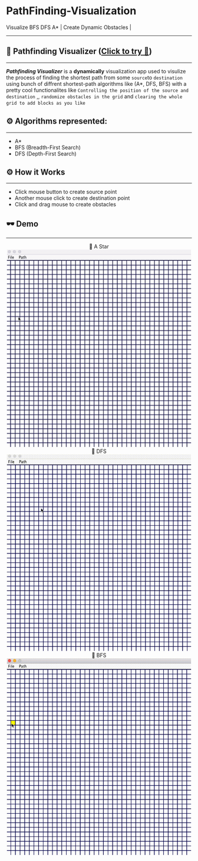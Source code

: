# PathFinding-Visualization
Visualize BFS DFS A* | Create Dynamic Obstacles | 

---
## 🎈 Pathfinding Visualizer ([Click to try 🚀](https://github.com/mayankkt9/PathFinding-Visualization/blob/master/jar_file/PathVisualRun.jar))
------------------------------------------------------------------------------------------------------

**_Pathfinding Visualizer_** is a __dynamically__ visualization app used to visulize the process of finding the shortest path from some ```source```to ```destination``` using bunch of diffrent shortest-path algorithms like (A*, DFS, BFS) with a pretty cool functionalites like ```Controlling the position of the source and destination``` ,, ```randomize obstacles in the grid``` and ```clearing the whole grid to add blocks as you like```

## ⚙ Algorithms represented:
------------------
* A*
* BFS (Breadth-First Search)
* DFS (Depth-First Search)

## ⚙ How it Works
------------------

* Click mouse button to create source point
* Another mouse click to create destination point
* Click and drag mouse to create obstacles

## 🕶 Demo
----------
<div align="center" >
🎈 A Star
</div>
<div align="center">
  
<img width="500px" src="https://github.com/mayankkt9/PathFinding-Visualization/blob/master/gif/AStar.gif">

</div>

<div align="center" >
🎈 DFS
</div>
<div align="center">
  
<img width="500px" src="https://github.com/mayankkt9/PathFinding-Visualization/blob/master/gif/DFS.gif">

</div>

<div align="center" >
🎈 BFS
</div>
<div align="center">
  
<img width="500px" src="https://github.com/mayankkt9/PathFinding-Visualization/blob/master/gif/BFS.gif">

</div>